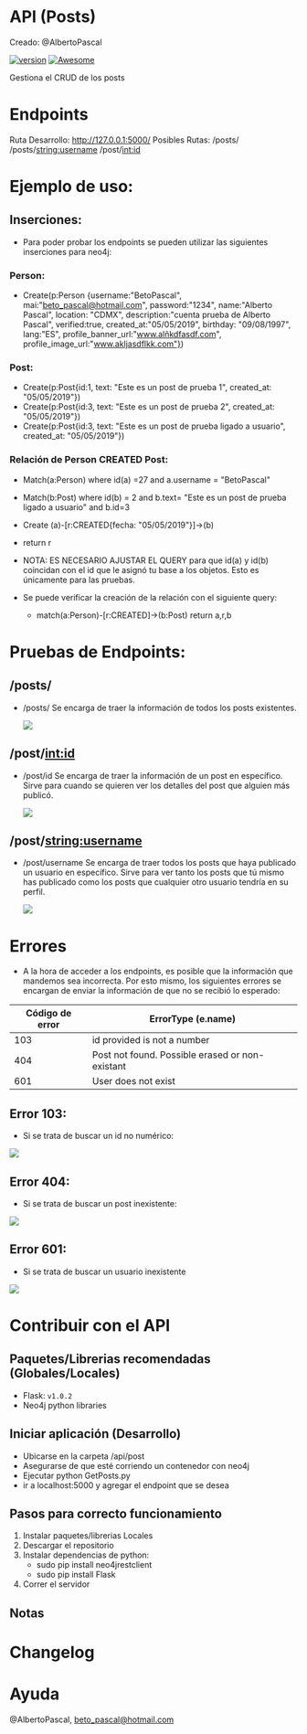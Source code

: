 # API (Posts)

Creado: @AlbertoPascal

[![version](https://img.shields.io/badge/version-1.0.0-ff69b4.svg)]()
[![Awesome](https://cdn.rawgit.com/sindresorhus/awesome/d7305f38d29fed78fa85652e3a63e154dd8e8829/media/badge.svg)](https://github.com/wasabeef/awesome-android-ui)

Gestiona el CRUD de los posts

# Endpoints

Ruta Desarrollo: http://127.0.0.1:5000/
Posibles Rutas: /posts/
		/posts/<string:username>
		/post/<int:id>
# Ejemplo de uso:

## Inserciones:
- Para poder probar los endpoints se pueden utilizar las siguientes inserciones para neo4j:

### Person:

- Create(p:Person {username:"BetoPascal", mai:"beto_pascal@hotmail.com", password:"1234", name:"Alberto Pascal", location: "CDMX", description:"cuenta prueba de Alberto Pascal", verified:true, created_at:"05/05/2019", birthday: "09/08/1997", lang:"ES", profile_banner_url:"www.alñkdfasdf.com", profile_image_url:"www.akljasdflkk.com"})

### Post:

- Create(p:Post{id:1, text: "Este es un post de prueba 1", created_at: "05/05/2019"})
- Create(p:Post{id:3, text: "Este es un post de prueba 2", created_at: "05/05/2019"})
- Create(p:Post{id:3, text: "Este es un post de prueba ligado a usuario", created_at: "05/05/2019"})
	
### Relación de Person CREATED Post:

- Match(a:Person) where id(a) =27 and a.username = "BetoPascal"
- Match(b:Post) where id(b) = 2 and b.text= "Este es un post de prueba ligado a usuario" and b.id=3
- Create (a)-[r:CREATED{fecha: "05/05/2019"}]->(b)
- return r

- NOTA: ES NECESARIO AJUSTAR EL QUERY para que id(a) y id(b) coincidan con el id que le asignó tu base a los objetos. Esto es únicamente para las pruebas.

- Se puede verificar la creación de la relación con el siguiente query:
	- match(a:Person)-[r:CREATED]->(b:Post) return a,r,b

# Pruebas de Endpoints:

## /posts/

- /posts/ Se encarga de traer la información de todos los posts existentes. 

	![](readme_images/all_posts.png)

## /post/<int:id>
- /post/id Se encarga de traer la información de un post en específico. Sirve para cuando se quieren ver los detalles del post que alguien más publicó. 
	
	![](readme_images/post_details.png)

## /post/<string:username>
- /post/username Se encarga de traer todos los posts que haya publicado un usuario en específico. Sirve para ver tanto los posts que tú mismo has publicado como los posts que cualquier otro usuario tendría en su perfil. 
	
	![](readme_images/user_posts.png)

# Errores

- A la hora de acceder a los endpoints, es posible que la información que mandemos sea incorrecta. Por esto mismo, los siguientes errores se encargan de enviar la información de que no se recibió lo esperado:

Código de error  | ErrorType (e.name)
------------- | -------------
103  | id provided is not a number
404  | Post not found. Possible erased or non-existant
601  | User does not exist

## Error 103: 
- Si se trata de buscar un id no numérico:

![](readme_images/not_a_number.png)

## Error 404:

- Si se trata de buscar un post inexistente:
	
![](readme_images/unexistant_post_id.png)

## Error 601:

- Si se trata de buscar un usuario inexistente

![](readme_images/unexistent_user.png)

# Contribuir con el API

## Paquetes/Librerias recomendadas (Globales/Locales)
- Flask: `v1.0.2`
- Neo4j python libraries

## Iniciar aplicación (Desarrollo)
- Ubicarse en la carpeta /api/post
- Asegurarse de que esté corriendo un contenedor con neo4j
- Ejecutar python GetPosts.py
- ir a localhost:5000 y agregar el endpoint que se desea

## Pasos para correcto funcionamiento
1. Instalar paquetes/librerias Locales
2. Descargar el repositorio
3. Instalar dependencias de python:
	-  sudo pip install neo4jrestclient
	-  sudo pip install Flask
5. Correr el servidor

## Notas

# Changelog

# Ayuda
@AlbertoPascal, beto_pascal@hotmail.com
